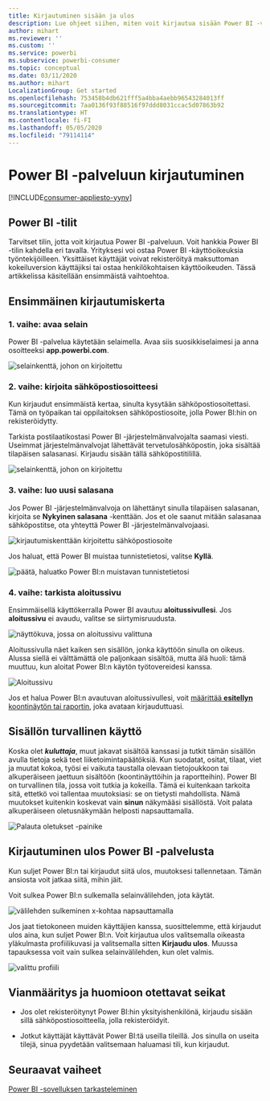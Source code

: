 ```yaml
---
title: Kirjautuminen sisään ja ulos
description: Lue ohjeet siihen, miten voit kirjautua sisään Power BI -verkkopalveluun ja miten voit kirjautua siitä ulos
author: mihart
ms.reviewer: ''
ms.custom: ''
ms.service: powerbi
ms.subservice: powerbi-consumer
ms.topic: conceptual
ms.date: 03/11/2020
ms.author: mihart
LocalizationGroup: Get started
ms.openlocfilehash: 753458b4db621fff5a4bba4aebb96543284013ff
ms.sourcegitcommit: 7aa0136f93f88516f97ddd8031ccac5d07863b92
ms.translationtype: HT
ms.contentlocale: fi-FI
ms.lasthandoff: 05/05/2020
ms.locfileid: "79114114"
---
```

# <a name="sign-in-to-power-bi-service"></a>Power BI -palveluun kirjautuminen

[!INCLUDE[consumer-appliesto-yyny](../includes/consumer-appliesto-yyny.md)]

## <a name="power-bi-accounts"></a>Power BI -tilit
Tarvitset tilin, jotta voit kirjautua Power BI -palveluun. Voit hankkia Power BI -tilin kahdella eri tavalla. Yrityksesi voi ostaa Power BI -käyttöoikeuksia työntekijöilleen. Yksittäiset käyttäjät voivat rekisteröityä maksuttoman kokeiluversion käyttäjiksi tai ostaa henkilökohtaisen käyttöoikeuden. Tässä artikkelissa käsitellään ensimmäistä vaihtoehtoa.

## <a name="sign-in-for-the-first-time"></a>Ensimmäinen kirjautumiskerta

### <a name="step-1-open-a-browser"></a>1\. vaihe: avaa selain
Power BI -palvelua käytetään selaimella.  Avaa siis suosikkiselaimesi ja anna osoitteeksi **app.powerbi.com**.

![selainkenttä, johon on kirjoitettu](media/end-user-sign-in/power-bi-sign-in.png)

### <a name="step-2-type-your-email-address"></a>2\. vaihe: kirjoita sähköpostiosoitteesi
Kun kirjaudut ensimmäistä kertaa, sinulta kysytään sähköpostiosoitettasi.  Tämä on työpaikan tai oppilaitoksen sähköpostiosoite, jolla Power BI:hin on rekisteröidytty.  

Tarkista postilaatikostasi Power BI -järjestelmänvalvojalta saamasi viesti. Useimmat järjestelmänvalvojat lähettävät tervetulosähköpostin, joka sisältää tilapäisen salasanasi. Kirjaudu sisään tällä sähköpostitilillä. 

![selainkenttä, johon on kirjoitettu](media/end-user-sign-in/power-bi-password.png)


 
### <a name="step-3-create-a-new-password"></a>3\. vaihe: luo uusi salasana
Jos Power BI -järjestelmänvalvoja on lähettänyt sinulla tilapäisen salasanan, kirjoita se **Nykyinen salasana** -kenttään. Jos et ole saanut mitään salasanaa sähköpostitse, ota yhteyttä Power BI -järjestelmänvalvojaasi.

![kirjautumiskenttään kirjoitettu sähköpostiosoite](media/end-user-sign-in/power-bi-login.png)

Jos haluat, että Power BI muistaa tunnistetietosi, valitse **Kyllä**. 

![päätä, haluatko Power BI:n muistavan tunnistetietosi](media/end-user-sign-in/power-bi-stay-signed-in.png)


### <a name="step-4-review-your-home-landing-page"></a>4\. vaihe: tarkista aloitussivu
Ensimmäisellä käyttökerralla Power BI avautuu **aloitussivullesi**. Jos **aloitussivu** ei avaudu, valitse se siirtymisruudusta. 

![näyttökuva, jossa on aloitussivu valittuna](media/end-user-sign-in/power-bi-home-selected.png)

Aloitussivulla näet kaiken sen sisällön, jonka käyttöön sinulla on oikeus. Alussa siellä ei välttämättä ole paljonkaan sisältöä, mutta älä huoli: tämä muuttuu, kun aloitat Power BI:n käytön työtovereidesi kanssa. 

![Aloitussivu](media/end-user-sign-in/power-bi-home-landing.png)

Jos et halua Power BI:n avautuvan aloitussivullesi, voit [määrittää **esitellyn** koontinäytön tai raportin,](end-user-featured.md) joka avataan kirjauduttuasi. 

## <a name="safely-interact-with-content"></a>Sisällön turvallinen käyttö
Koska olet ***kuluttaja***, muut jakavat sisältöä kanssasi ja tutkit tämän sisällön avulla tietoja sekä teet liiketoimintapäätöksiä.  Kun suodatat, ositat, tilaat, viet ja muutat kokoa, työsi ei vaikuta taustalla olevaan tietojoukkoon tai alkuperäiseen jaettuun sisältöön (koontinäyttöihin ja raportteihin). Power BI on turvallinen tila, jossa voit tutkia ja kokeilla. Tämä ei kuitenkaan tarkoita sitä, ettetkö voi tallentaa muutoksiasi: se on tietysti mahdollista. Nämä muutokset kuitenkin koskevat vain **sinun** näkymääsi sisällöstä. Voit palata alkuperäiseen oletusnäkymään helposti napsauttamalla.

![Palauta oletukset -painike](media/end-user-sign-in/power-bi-reset.png)

## <a name="sign-out-of-power-bi-service"></a>Kirjautuminen ulos Power BI -palvelusta
Kun suljet Power BI:n tai kirjaudut siitä ulos, muutoksesi tallennetaan. Tämän ansiosta voit jatkaa siitä, mihin jäit.

Voit sulkea Power BI:n sulkemalla selainvälilehden, jota käytät. 

![välilehden sulkeminen x-kohtaa napsauttamalla](media/end-user-sign-in/power-bi-close.png) 

Jos jaat tietokoneen muiden käyttäjien kanssa, suosittelemme, että kirjaudut ulos aina, kun suljet Power BI:n.  Voit kirjautua ulos valitsemalla oikeasta yläkulmasta profiilikuvasi ja valitsemalla sitten **Kirjaudu ulos**. Muussa tapauksessa voit vain sulkea selainvälilehden, kun olet valmis.

![valittu profiili](media/end-user-sign-in/power-bi-sign-out.png) 

## <a name="troubleshooting-and-considerations"></a>Vianmääritys ja huomioon otettavat seikat
- Jos olet rekisteröitynyt Power BI:hin yksityishenkilönä, kirjaudu sisään sillä sähköpostiosoitteella, jolla rekisteröidyit.

- Jotkut käyttäjät käyttävät Power BI:tä useilla tileillä. Jos sinulla on useita tilejä, sinua pyydetään valitsemaan haluamasi tili, kun kirjaudut. 

## <a name="next-steps"></a>Seuraavat vaiheet
[Power BI -sovelluksen tarkasteleminen](end-user-app-view.md)
